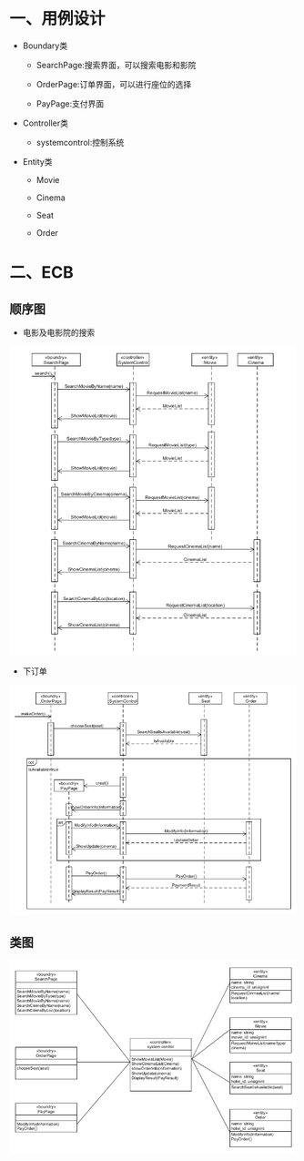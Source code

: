 # 一、用例设计

- Boundary类

  - SearchPage:搜索界面，可以搜索电影和影院
  
  - OrderPage:订单界面，可以进行座位的选择
  
  - PayPage:支付界面

- Controller类

  - systemcontrol:控制系统

- Entity类

  - Movie
  
  - Cinema
  
  - Seat
  
  - Order

# 二、ECB

## 顺序图

  - 电影及电影院的搜索

![1](https://raw.githubusercontent.com/BruMovie/Dashboard/gh-pages/doc/UsecaseDesign/%E9%A1%BA%E5%BA%8F%E5%9B%BE1.png?raw=true)

  - 下订单

![2](https://raw.githubusercontent.com/BruMovie/Dashboard/gh-pages/doc/UsecaseDesign/%E9%A1%BA%E5%BA%8F%E5%9B%BE2.png?raw=true)

## 类图

![类图](https://raw.githubusercontent.com/BruMovie/Dashboard/gh-pages/doc/UsecaseDesign/%E7%B1%BB%E5%9B%BE.png?raw=true)

